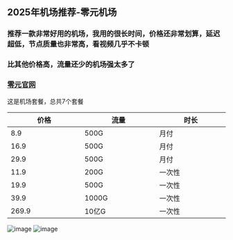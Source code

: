 ## **2025年机场推荐**-零元机场

<h3>推荐一款非常好用的机场，我用的很长时间，价格还非常划算，延迟超低，节点质量也非常高，看视频几乎不卡顿</h3>
<h3>比其他价格高，流量还少的机场强太多了</h3>

<h3><a href="https://xn--z4q48lcvpsq0c.com/#/dashboard" target="_blank">零元官网</a></h3>

这是机场套餐，总共7个套餐<br>
<table width="100%">
  <thead>
    <tr width="200px">
      <th >价格</th>
      <th >流量</th>
      <th>时长</th>
    </tr>
  </thead>
  <tbody>
    <tr>
      <td width="200px">8.9</td>
      <td width="200px">500G</td>
      <td width="200px">月付</td>
    </tr>
    <tr>
      <td width="200px">16.9</td>
      <td width="200px">500G</td>
      <td width="200px">月付</td>
    </tr>
    <tr>
      <td width="200px">29.9</td>
      <td width="200px">500G</td>
      <td width="200px">月付</td>
    </tr>
    <tr>
      <td width="200px">11.9</td>
      <td width="200px">200G</td>
      <td width="200px">一次性</td>
    </tr>
    <tr>
      <td width="200px">19.9</td>
      <td width="200px">500G</td>
      <td width="200px">一次性</td>
    </tr>
    <tr>
      <td width="200px">39.9</td>
      <td width="200px">1000G</td>
      <td width="200px">一次性</td>
    </tr> 
     <tr>
       <td width="200px">269.9</td>
       <td width="200px">10亿G</td>
       <td width="200px">一次性</td>
    </tr>    
  </tbody>
</table>

![image](https://img.xxxh.de/1749117572577.png)
![image](https://img.xxxh.de/1749117780615.png)
